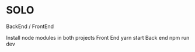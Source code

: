 # SOLO
BackEnd / FrontEnd


Install node modules in both projects
Front End yarn start
Back end npm run dev

